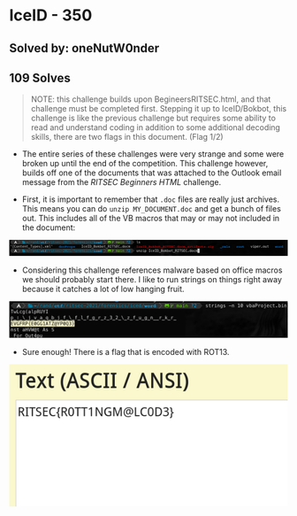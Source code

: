# IceID - 350
## Solved by: oneNutW0nder
## 109 Solves

> NOTE: this challenge builds upon BegineersRITSEC.html, and that challenge must be completed first.
Stepping it up to IceID/Bokbot, this challenge is like the previous challenge but requires some ability to read and understand coding in addition to some additional decoding skills, there are two flags in this document. (Flag 1/2)

- The entire series of these challenges were very strange and some were broken up until the end of the competition. This challenge however, builds off one of the documents that was attached to the Outlook email message from the _RITSEC Beginners HTML_ challenge. 

- First, it is important to remember that `.doc` files are really just archives. This means you can do `unzip MY_DOCUMENT.doc` and get a bunch of files out. This includes all of the VB macros that may or may not included in the document:

![](Pasted%20image%2020210419184310.png)

- Considering this challenge references malware based on office macros we should probably start there. I like to run strings on things right away because it catches a lot of low hanging fruit. 

![](Pasted%20image%2020210419184539.png)

- Sure enough! There is a flag that is encoded with ROT13.

![](Pasted%20image%2020210419184628.png)